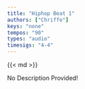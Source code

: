 ```yaml
---
title: "Hiphop Beat 1"
authors: ["Chriffe"]
keys: "none"
tempos: "90"
types: "audio"
timesigs: "4-4"
---
```

{{< md >}}

<!-- TODO: Add a description here -->
No Description Provided!
